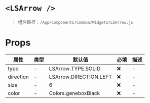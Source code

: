 # `<LSArrow />`

> 组件路径：`/App/Components/Common/Widgets/LSArrow.js`

# Props

| 属性      | 类型 | 默认值                 | 必填 | 描述 |
| --------- | ---- | ---------------------- | ---- | ---- |
| type      | -    | LSArrow.TYPE.SOLID     | ❌   | -    |
| direction | -    | LSArrow.DIRECTION.LEFT | ❌   | -    |
| size      | -    | 6                      | ❌   | -    |
| color     | -    | Colors.geneboxBlack    | ❌   | -    |
